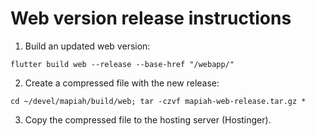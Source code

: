# Web version release instructions

1. Build an updated web version:
```
flutter build web --release --base-href "/webapp/"
```

2. Create a compressed file with the new release:
```
cd ~/devel/mapiah/build/web; tar -czvf mapiah-web-release.tar.gz *
```

3. Copy the compressed file to the hosting server (Hostinger).

